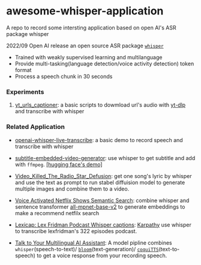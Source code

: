# awesome-whisper-application
A repo to record some intersting application based on open AI's  ASR package whisper 


2022/09 Open AI release an open source ASR package [`whisper`](https://github.com/openai/whisper)
- Trained with weakly supervised learning and multilanguage
- Provide multi-tasking(language detection/voice activity detection) token format 
- Process a speech chunk in 30 seconds 

### Experiments

1. [yt_urls_captioner](./yt_urls_captioner/README.md): a basic scripts to dowmload url's audio with [yt-dlp](https://github.com/yt-dlp/yt-dlp) and transcribe with whisper 

### Related Application
- [openai-whisper-live-transcribe](https://huggingface.co/spaces/Amrrs/openai-whisper-live-transcribe): a basic demo to record speech and transcribe with whisper

- [subtitle-embedded-video-generator](https://github.com/amrrs/subtitle-embedded-video-generator): use whisper to get subtitle and add with `ffmpeg`. [[hugging face's demo]](https://huggingface.co/spaces/Amrrs/yt-shorts-video-captioning)

- [Video_Killed_The_Radio_Star_Defusion](https://colab.research.google.com/github/dmarx/video-killed-the-radio-star/blob/main/Video_Killed_The_Radio_Star_Defusion.ipynb): get one song's lyric by whisper and use the text as prompt to run stabel diffuision model to generate multiple images and combine them to a video.

- [Voice Activated Netflix Shows Semantic Search](https://huggingface.co/spaces/nickmuchi/Netflix-Semantic-Search-Whisperer): combine whisper and sentence transformer [all-mpnet-base-v2](https://huggingface.co/sentence-transformers/all-mpnet-base-v2) to generate embeddings to make a recommend netfilx search

- [Lexicap: Lex Fridman Podcast Whisper captions](https://karpathy.ai/lexicap/): [Karpathy](https://twitter.com/karpathy) use whisper to transcribe lexfridman's 322 episodes podcast.
 
- [Talk to Your Multilingual AI Assistant](https://huggingface.co/spaces/ysharma/Talk_to_Multilingual_AI_WhisperBloomCoqui): A model pipline combines `whisper`(speech-to-text)/ [`bloom`](https://huggingface.co/bigscience/bloom)(text-generation)/ [`coquiTTS`](https://huggingface.co/coqui)(text-to-speech) to get a voice response from your recording speech.